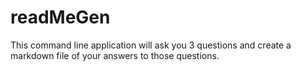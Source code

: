 # readMeGen

This command line application will ask you 3 questions and create a markdown file of your answers to those questions.